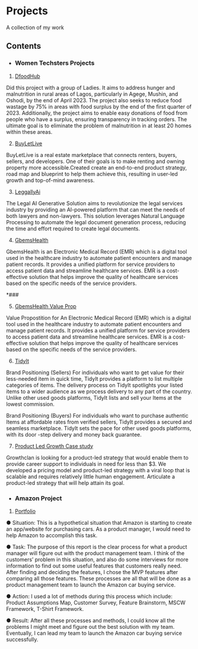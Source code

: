 # Projects
A collection of my work

## Contents

* ### Women Techsters Projects
1. [DfoodHub](https://github.com/Lizwealth/Projects/blob/main/DFOODHUB.zip)

Did this project with a group of Ladies. It aims to address hunger and malnutrition in rural areas of Lagos, particularly in Agege, Mushin, and Oshodi, by the end of April 2023. The project also seeks to reduce food wastage by 75% in areas with food surplus by the end of the first quarter of 2023. Additionally, the project aims to enable easy donations of food from people who have a surplus, ensuring transparency in tracking orders. The ultimate goal is to eliminate the problem of malnutrition in at least 20 homes within these areas.


2. [BuyLetLive](https://github.com/Lizwealth/Projects/blob/main/BuyLetLive%20Presentation.pptx)

BuyLetLive is a real estate marketplace that connects renters, buyers, sellers, and developers. One of their goals is to make renting and owning property more accessible.Created create an end-to-end product strategy, road map and blueprint to help them achieve this, resulting in user-led growth and top-of-mind awareness. 



3. [LeggallyAi](https://github.com/Lizwealth/Projects/blob/main/LegallyAI.zip)

The Legal AI Generative Solution aims to revolutionize the legal services industry by providing an AI-powered platform that can meet the needs of both lawyers and non-lawyers. This solution leverages Natural Language Processing to automate the legal document generation process, reducing the time and effort required to create legal documents.



4. [GbemsHealth](https://github.com/Lizwealth/Projects/blob/main/GBEMS%20CARE%20Room%205.pdf)

GbemsHealth is an Electronic Medical Record (EMR) which is a digital tool used in the healthcare industry to automate patient encounters and manage patient records. It provides a unified platform for service providers to access patient data and streamline healthcare services. EMR is a cost-effective solution that helps improve the quality of healthcare services based on the specific needs of the service providers.


*### 



5. [GbemsHealth Value Prop](https://github.com/Lizwealth/Projects/blob/main/Room%204.pdf)

Value Propostition for An Electronic Medical Record (EMR) which is a digital tool used in the healthcare industry to automate patient encounters and manage patient records. It provides a unified platform for service providers to access patient data and streamline healthcare services. EMR is a cost-effective solution that helps improve the quality of healthcare services based on the specific needs of the service providers.



6. [TidyIt](https://github.com/Lizwealth/Projects/blob/main/TidyIt-20230322T175312Z-001.zip)

Brand Positioning (Sellers)
For individuals who want to get value for their less-needed item in quick time, TidyIt provides a platform to list multiple categories of items. The delivery process on TidyIt spotlights your listed items to a wider audience as we process delivery to any part of the country. Unlike other used goods platforms, TidyIt lists and sell your Items at the lowest commission.

Brand Positioning (Buyers)
For individuals who want to purchase authentic Items at affordable rates from verified sellers, TidyIt provides a secured and seamless marketplace. TidyIt sets the pace for other used goods platforms, with its door -step delivery and money back guarantee.


7. [Product Led Growth Case study](https://github.com/Lizwealth/Projects/blob/main/ROOM%207%20-PLG%20Q2%20REDONE.docx)

Growthclan is looking for a product-led strategy that would enable them to provide career support to individuals in need for less than $3. We developed a pricing model and product-led strategy with a viral loop that is scalable and requires relatively little human engagement. Articulate a product-led strategy that will help attain its goal. 



* ### Amazon Project

1. [Portfolio](https://github.com/Lizwealth/Projects/blob/main/Lizzy's%20product-management-portfolio-.pdf)

● Situation: This is a hypothetical situation that Amazon is starting to create an app/website for purchasing cars. As a product manager, I would need to help Amazon to accomplish this task. 

● Task: The purpose of this report is the clear process for what a product manager will figure out with the product management team. I think of the customers’ problem in this situation, and also do some interviews for more information to find out some useful features that customers really need. After finding and deciding the features, I chose the MVP features after comparing all those features. These processes are all that will be done as a product management team to launch the Amazon car buying service.

● Action: I used a lot of methods during this process which include: Product Assumptions Map, Customer Survey, Feature Brainstorm, MSCW Framework, T-Shirt Framework.

● Result: After all these processes and methods, I could know all the problems I might meet and figure out the best solution with my team. Eventually, I can lead my team to launch the Amazon car buying service successfully.

